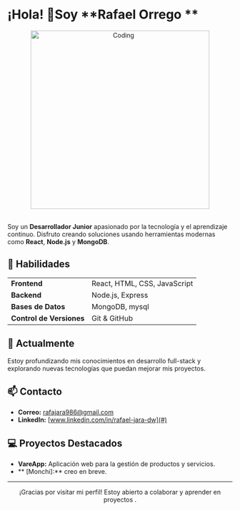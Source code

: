 # ¡Hola! 👋Soy **Rafael Orrego **

<div align="center">
  <img src="https://media.giphy.com/media/QTfX9Ejfra3ZmNxh6B/giphy.gif" alt="Coding" width="400"/>
</div>

<br>

Soy un **Desarrollador Junior** apasionado por la tecnología y el aprendizaje continuo. Disfruto creando soluciones usando herramientas modernas como **React**, **Node.js** y **MongoDB**.

## 🚀 Habilidades

<table>
  <tr>
    <td><b>Frontend</b></td>
    <td>React, HTML, CSS, JavaScript</td>
  </tr>
  <tr>
    <td><b>Backend</b></td>
    <td>Node.js, Express</td>
  </tr>
  <tr>
    <td><b>Bases de Datos</b></td>
    <td>MongoDB, mysql</td>
  </tr>
  <tr>
    <td><b>Control de Versiones</b></td>
    <td>Git & GitHub</td>
  </tr>
</table>

## 🌱 Actualmente

Estoy profundizando mis conocimientos en desarrollo full-stack y explorando nuevas tecnologías que puedan mejorar mis proyectos.

## 📫 Contacto

- **Correo:** <a href="mailto:rafajara986@gmail.com">rafajara986@gmail.com</a>
- **LinkedIn:** [www.linkedin.com/in/rafael-jara-dw](#)

## 💻 Proyectos Destacados

- **VareApp:** Aplicación web para la gestión de productos y servicios.
- ** [Monchi]:** creo en breve.

---

<p align="center">
  ¡Gracias por visitar mi perfil! Estoy abierto a colaborar y aprender en proyectos .
</p>

